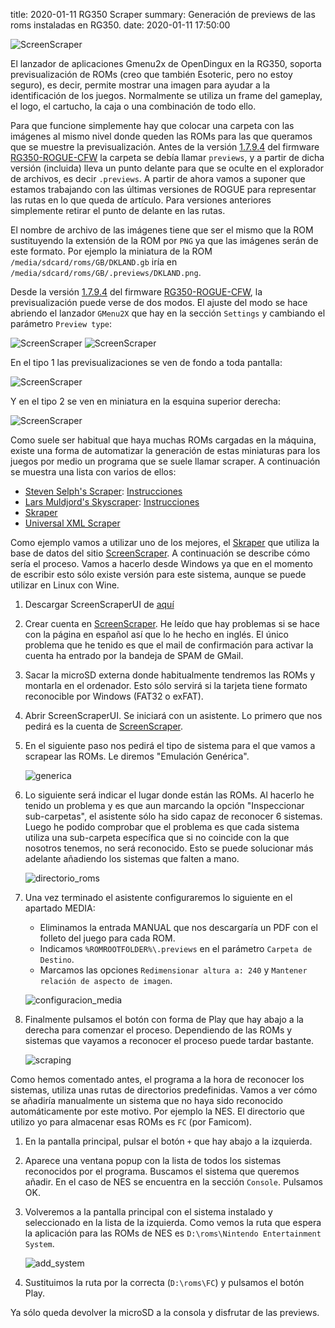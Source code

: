 title: 2020-01-11 RG350 Scraper
summary: Generación de previews de las roms instaladas en RG350.
date: 2020-01-11 17:50:00

![ScreenScraper](/images/posts/ScreenScraper.png)

El lanzador de aplicaciones Gmenu2x de OpenDingux en la RG350, soporta previsualización de ROMs (creo que también Esoteric, pero no estoy seguro), es decir, permite mostrar una imagen para ayudar a la identificación de los juegos. Normalmente se utiliza un frame del gameplay, el logo, el cartucho, la caja o una combinación de todo ello.

Para que funcione simplemente hay que colocar una carpeta con las imágenes al mismo nivel donde queden las ROMs para las que queramos que se muestre la previsualización. Antes de la versión [1.7.9.4](https://github.com/Ninoh-FOX/RG350-ROGUE-CFW/releases/tag/1.7.9.4) del firmware [RG350-ROGUE-CFW](https://github.com/Ninoh-FOX/RG350-ROGUE-CFW) la carpeta se debía llamar `previews`, y a partir de dicha versión (incluida) lleva un punto delante para que se oculte en el explorador de archivos, es decir `.previews`. A partir de ahora vamos a suponer que estamos trabajando con las últimas versiones de ROGUE para representar las rutas en lo que queda de artículo. Para versiones anteriores simplemente retirar el punto de delante en las rutas.

El nombre de archivo de las imágenes tiene que ser el mismo que la ROM sustituyendo la extensión de la ROM por `PNG` ya que las imágenes serán de este formato. Por ejemplo la miniatura de la ROM `/media/sdcard/roms/GB/DKLAND.gb` iría en `/media/sdcard/roms/GB/.previews/DKLAND.png`.

Desde la versión [1.7.9.4](https://github.com/Ninoh-FOX/RG350-ROGUE-CFW/releases/tag/1.7.9.4) del firmware [RG350-ROGUE-CFW](https://github.com/Ninoh-FOX/RG350-ROGUE-CFW), la previsualización puede verse de dos modos. El ajuste del modo se hace abriendo el lanzador `GMenu2X` que hay en la sección `Settings` y cambiando el parámetro `Preview type`:

![ScreenScraper](/images/posts/ScreenScraper_screenshot006.png)
![ScreenScraper](/images/posts/ScreenScraper_screenshot003.png)

En el tipo 1 las previsualizaciones se ven de fondo a toda pantalla:

![ScreenScraper](/images/posts/ScreenScraper_screenshot005.png)

Y en el tipo 2 se ven en miniatura en la esquina superior derecha:

![ScreenScraper](/images/posts/ScreenScraper_screenshot004.png)

Como suele ser habitual que haya muchas ROMs cargadas en la máquina, existe una forma de automatizar la generación de estas miniaturas para los juegos por medio un programa que se suele llamar scraper. A continuación se muestra una lista con varios de ellos:

* [Steven Selph's Scraper](https://github.com/sselph/scraper): [Instrucciones](https://retropie.org.uk/docs/Scraper/#steven-selphs-scraper)
* [Lars Muldjord's Skyscraper](https://github.com/muldjord/skyscraper): [Instrucciones](https://retropie.org.uk/docs/Scraper/#lars-muldjords-skyscraper)
* [Skraper](http://skraper.net/)
* [Universal XML Scraper](https://github.com/Universal-Rom-Tools/Universal-XML-Scraper)

Como ejemplo vamos a utilizar uno de los mejores, el [Skraper](http://skraper.net/#download) que utiliza la base de datos del sitio [ScreenScraper](https://www.screenscraper.fr/). A continuación se describe cómo sería el proceso. Vamos a hacerlo desde Windows ya que en el momento de escribir esto sólo existe versión para este sistema, aunque se puede utilizar en Linux con Wine.

1. Descargar ScreenScraperUI de [aquí](http://skraper.net/#download)
2. Crear cuenta en [ScreenScraper](https://www.screenscraper.fr/). He leído que hay problemas si se hace con la página en español así que lo he hecho en inglés. El único problema que he tenido es que el mail de confirmación para activar la cuenta ha entrado por la bandeja de SPAM de GMail.
3. Sacar la microSD externa donde habitualmente tendremos las ROMs y montarla en el ordenador. Esto sólo servirá si la tarjeta tiene formato reconocible por Windows (FAT32 o exFAT).
4. Abrir ScreenScraperUI. Se iniciará con un asistente. Lo primero que nos pedirá es la cuenta de [ScreenScraper](https://www.screenscraper.fr/).
5. En el siguiente paso nos pedirá el tipo de sistema para el que vamos a scrapear las ROMs. Le diremos "Emulación Genérica".

	![generica](/images/posts/ScreenScraper_conf1.png)

6. Lo siguiente será indicar el lugar donde están las ROMs. Al hacerlo he tenido un problema y es que aun marcando la opción "Inspeccionar sub-carpetas", el asistente sólo ha sido capaz de reconocer 6 sistemas. Luego he podido comprobar que el problema es que cada sistema utiliza una sub-carpeta específica que si no coincide con la que nosotros tenemos, no será reconocido. Esto se puede solucionar más adelante añadiendo los sistemas que falten a mano.

	![directorio_roms](/images/posts/ScreenScraper_conf2.png)

7. Una vez terminado el asistente configuraremos lo siguiente en el apartado MEDIA:
	* Eliminamos la entrada MANUAL que nos descargaría un PDF con el folleto del juego para cada ROM.
	* Indicamos `%ROMROOTFOLDER%\.previews` en el parámetro `Carpeta de Destino`.
	* Marcamos las opciones `Redimensionar altura a: 240` y `Mantener relación de aspecto de imagen`.

	![configuracion_media](/images/posts/ScreenScraper_media_conf.png)

8. Finalmente pulsamos el botón con forma de Play que hay abajo a la derecha para comenzar el proceso. Dependiendo de las ROMs y sistemas que vayamos a reconocer el proceso puede tardar bastante.

	![scraping](/images/posts/ScreenScraper_scraping.png)

Como hemos comentado antes, el programa a la hora de reconocer los sistemas, utiliza unas rutas de directorios predefinidas. Vamos a ver cómo se añadiría manualmente un sistema que no haya sido reconocido automáticamente por este motivo. Por ejemplo la NES. El directorio que utilizo yo para almacenar esas ROMs es `FC` (por Famicom).

1. En la pantalla principal, pulsar el botón `+` que hay abajo a la izquierda.
2. Aparece una ventana popup con la lista de todos los sistemas reconocidos por el programa. Buscamos el sistema que queremos añadir. En el caso de NES se encuentra en la sección `Console`. Pulsamos OK.
3. Volveremos a la pantalla principal con el sistema instalado y seleccionado en la lista de la izquierda. Como vemos la ruta que espera la aplicación para las ROMs de NES es `D:\roms\Nintendo Entertainment System`.

	![add_system](/images/posts/ScreenScraper_add_nes.png)

4. Sustituimos la ruta por la correcta (`D:\roms\FC`) y pulsamos el botón Play.

Ya sólo queda devolver la microSD a la consola y disfrutar de las previews.
